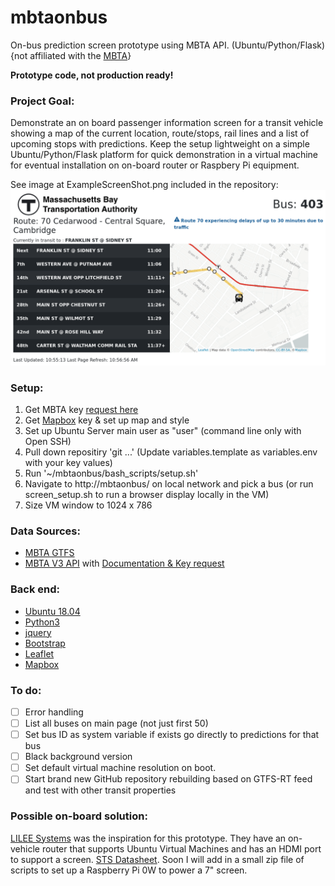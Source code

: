 # mbtaonbus
On-bus prediction screen prototype using MBTA API.  (Ubuntu/Python/Flask) 
{not affiliated with the [MBTA](https://www.mbta.com/)}

**Prototype code, not production ready!**

### Project Goal:
Demonstrate an on board passenger information screen for a transit vehicle showing a map of the current 
location, route/stops, rail lines and a list of upcoming stops with predictions.  Keep the setup lightweight
on a simple Ubuntu/Python/Flask platform for quick demonstration in a virtual machine for eventual installation
on on-board router or Raspbery Pi equipment.  

See image at ExampleScreenShot.png included in the repository:  
![ExampleScreenShot](https://github.com/mhaynes001/mbtaonbus/blob/master/ExampleScreenShot.png?raw=true)

### Setup: 
1. Get MBTA key [request here](https://api-v3.mbta.com/)
2. Get [Mapbox](https://www.mapbox.com/) key & set up map and style
3. Set up Ubuntu Server main user as "user" (command line only with Open SSH)
4. Pull down repositiry 'git ...' (Update variables.template as variables.env with your key values)
5. Run '~/mbtaonbus/bash_scripts/setup.sh'
6. Navigate to http://mbtaonbus/ on local network and pick a bus
   (or run screen_setup.sh to run a browser display locally in the VM)
7. Size VM window to 1024 x 786

### Data Sources: 
- [MBTA GTFS](https://www.mbta.com/developers/gtfs)
- [MBTA V3 API](https://www.mbta.com/developers/v3-api) with [Documentation & Key request](https://api-v3.mbta.com/)

### Back end: 
- [Ubuntu 18.04](https://www.ubuntu.com/download/server)
- [Python3](https://www.python.org/)
- [jquery](https://jquery.com/)
- [Bootstrap](https://getbootstrap.com/)
- [Leaflet](https://leafletjs.com/)
- [Mapbox](https://www.mapbox.com/)

### To do: 
- [ ] Error handling
- [ ] List all buses on main page (not just first 50)
- [ ] Set bus ID as system variable if exists go directly to predictions for that bus
- [ ] Black background version
- [ ] Set default virtual machine resolution on boot.
- [ ] Start brand new GitHub repository rebuilding based on GTFS-RT feed and test with other transit properties

### Possible on-board solution: 
[LILEE Systems](https://www.lileesystems.com/) was the inspiration for this prototype.  They have an on-vehicle router that supports Ubuntu Virtual Machines and has an HDMI port to support a screen.  [STS Datasheet](https://www2.lileesystems.com/lilee-transair-sts-1020_datasheet).  Soon I will add in a small zip file of scripts to set up a Raspberry Pi 0W to power a 7" screen.     
